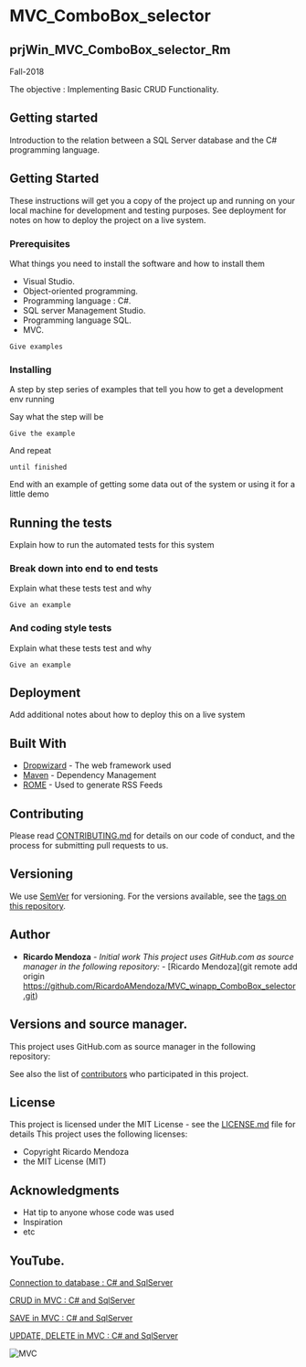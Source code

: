 # MVC_ComboBox_selector

## prjWin_MVC_ComboBox_selector_Rm
Fall-2018

The objective : Implementing Basic CRUD Functionality.


## Getting started

Introduction to the relation between a SQL Server database and the C# programming language.


## Getting Started

These instructions will get you a copy of the project up and running on your local machine for development and testing purposes. See deployment for notes on how to deploy the project on a live system.

### Prerequisites

What things you need to install the software and how to install them


 * Visual Studio.
 * Object-oriented programming.
 * Programming language : C#.
 * SQL server Management Studio.
 * Programming language SQL.
 * MVC.

```
Give examples
```

### Installing

A step by step series of examples that tell you how to get a development env running

Say what the step will be

```
Give the example
```

And repeat

```
until finished
```

End with an example of getting some data out of the system or using it for a little demo

## Running the tests

Explain how to run the automated tests for this system

### Break down into end to end tests

Explain what these tests test and why

```
Give an example
```

### And coding style tests

Explain what these tests test and why

```
Give an example
```

## Deployment

Add additional notes about how to deploy this on a live system

## Built With

* [Dropwizard](http://www.dropwizard.io/1.0.2/docs/) - The web framework used
* [Maven](https://maven.apache.org/) - Dependency Management
* [ROME](https://rometools.github.io/rome/) - Used to generate RSS Feeds

## Contributing

Please read [CONTRIBUTING.md](https://gist.github.com/PurpleBooth/b24679402957c63ec426) for details on our code of conduct, and the process for submitting pull requests to us.

## Versioning

We use [SemVer](http://semver.org/) for versioning. For the versions available, see the [tags on this repository](https://github.com/your/project/tags). 

## Author

* **Ricardo Mendoza** - *Initial work This project uses GitHub.com as source manager in the following repository:* - [Ricardo Mendoza](git remote add origin https://github.com/RicardoAMendoza/MVC_winapp_ComboBox_selector.git)

## Versions and source manager. 

This project uses GitHub.com as source manager in the following repository:

See also the list of [contributors](https://github.com/your/project/contributors) who participated in this project.

## License

This project is licensed under the MIT License - see the [LICENSE.md](LICENSE.md) file for details
This project uses the following licenses:
- Copyright Ricardo Mendoza
- the MIT License (MIT)

## Acknowledgments

* Hat tip to anyone whose code was used
* Inspiration
* etc


## YouTube.

[Connection to database : C# and SqlServer](https://www.youtube.com/watch?v=OdDkFPO_nto)

[CRUD in MVC : C# and SqlServer](https://www.youtube.com/watch?v=_H8vswpMSOw&t=650s)

[SAVE in MVC : C# and SqlServer](https://www.youtube.com/watch?v=_H8vswpMSOw&t=650s)

[UPDATE, DELETE in MVC : C# and SqlServer](https://www.youtube.com/watch?v=_H8vswpMSOw&t=650s)

![MVC](/img/MVCmodel.JPG"MVC")







